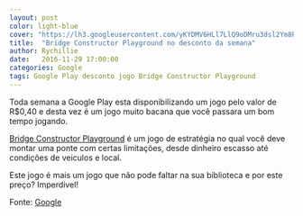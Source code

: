 ```yaml
---
layout: post
color: light-blue
cover: "https://lh3.googleusercontent.com/yKYDMV6HLl7LlQ9oDMru3dsl2Ym8PtiW4PGc9WXfxtzQo32UDpQ5c3YYmHQdpU-bnoAj=h900-rw"
title:  "Bridge Constructor Playground no desconto da semana"
author: Rychillie
date:   2016-11-29 17:00:00
categories: Google
tags: Google Play desconto jogo Bridge Constructor Playground
---
```

Toda semana a Google Play esta disponibilizando um jogo pelo valor de R$0,40 e desta vez é um jogo muito bacana que você passara um bom tempo jogando.

<a href="https://play.google.com/store/apps/details?id=com.headupgames.bridgeconstructorplayground">Bridge Constructor Playground</a> é um jogo de estratégia no qual você deve montar uma ponte com certas limitações, desde dinheiro escasso até condições de veiculos e local.

Este jogo é mais um jogo que não pode faltar na sua biblioteca e por este preço? Imperdivel!

Fonte: <a href="https://play.google.com/store/apps/details?id=com.headupgames.bridgeconstructorplayground">Google</a>

<script async src="//pagead2.googlesyndication.com/pagead/js/adsbygoogle.js"></script>
<!-- Final_texto_okgnow -->
<ins class="adsbygoogle"
     style="display:block"
     data-ad-client="ca-pub-7837358846130941"
     data-ad-slot="9265933715"
     data-ad-format="auto"></ins>
<script>
(adsbygoogle = window.adsbygoogle || []).push({});
</script>
